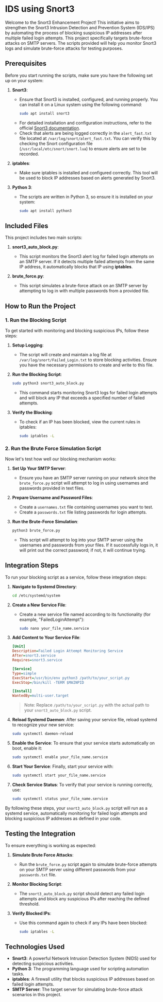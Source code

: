 # IDS using Snort3

Welcome to the Snort3 Enhancement Project! This initiative aims to strengthen the Snort3 Intrusion Detection and Prevention System (IDS/IPS) by automating the process of blocking suspicious IP addresses after multiple failed login attempts. This project specifically targets brute-force attacks on SMTP servers. The scripts provided will help you monitor Snort3 logs and simulate brute-force attacks for testing purposes.

## Prerequisites

Before you start running the scripts, make sure you have the following set up on your system:

1. **Snort3**: 
   - Ensure that Snort3 is installed, configured, and running properly. You can install it on a Linux system using the following command:
     ```bash
     sudo apt install snort3
     ```
   - For detailed installation and configuration instructions, refer to the official [Snort3 documentation](https://www.zenarmor.com/docs/linux-tutorials/how-to-install-and-configure-snort-on-ubuntu-linux).
   - Check that alerts are being logged correctly in the `alert_fast.txt` file located at `/var/log/snort/alert_fast.txt`. You can verify this by checking the Snort configuration file (`/usr/local/etc/snort/snort.lua`) to ensure alerts are set to be recorded.

2. **iptables**: 
   - Make sure iptables is installed and configured correctly. This tool will be used to block IP addresses based on alerts generated by Snort3.

3. **Python 3**: 
   - The scripts are written in Python 3, so ensure it is installed on your system:
     ```bash
     sudo apt install python3
     ```

## Included Files

This project includes two main scripts:

1. **snort3_auto_block.py**: 
   - This script monitors the Snort3 alert log for failed login attempts on an SMTP server. If it detects multiple failed attempts from the same IP address, it automatically blocks that IP using **iptables**.

2. **brute_force.py**: 
   - This script simulates a brute-force attack on an SMTP server by attempting to log in with multiple passwords from a provided file.

## How to Run the Project

### 1. Run the Blocking Script

To get started with monitoring and blocking suspicious IPs, follow these steps:

1. **Setup Logging**: 
   - The script will create and maintain a log file at `/var/log/snort/Failed_Login.txt` to store blocking activities. Ensure you have the necessary permissions to create and write to this file.

2. **Run the Blocking Script**:
   ```bash
   sudo python3 snort3_auto_block.py
   ```
   - This command starts monitoring Snort3 logs for failed login attempts and will block any IP that exceeds a specified number of failed attempts.

3. **Verify the Blocking**: 
   - To check if an IP has been blocked, view the current rules in iptables:
     ```bash
     sudo iptables -L
     ```

### 2. Run the Brute Force Simulation Script

Now let's test how well our blocking mechanism works:

1. **Set Up Your SMTP Server**: 
   - Ensure you have an SMTP server running on your network since the `brute_force.py` script will attempt to log in using usernames and passwords provided in text files.

2. **Prepare Username and Password Files**:
   - Create a `usernames.txt` file containing usernames you want to test.
   - Create a `passwords.txt` file listing passwords for login attempts.

3. **Run the Brute-Force Simulation**:
   ```bash
   python3 brute_force.py
   ```
   - This script will attempt to log into your SMTP server using the usernames and passwords from your files. If it successfully logs in, it will print out the correct password; if not, it will continue trying.

## Integration Steps

To run your blocking script as a service, follow these integration steps:

1. **Navigate to Systemd Directory**:
   ```bash
   cd /etc/systemd/system
   ```

2. **Create a New Service File**:
   - Create a new service file named according to its functionality (for example, "FailedLoginAttempt"):
     ```bash
     sudo nano your_file_name.service
     ```

3. **Add Content to Your Service File**:
    ```ini
    [Unit]
    Description=Failed Login Attempt Monitoring Service
    After=snort3.service
    Requires=snort3.service

    [Service]
    Type=simple
    ExecStart=/usr/bin/env python3 /path/to/your_script.py
    ExecStop=/bin/kill -TERM $MAINPID

    [Install]
    WantedBy=multi-user.target
    ```
    > Note: Replace `/path/to/your_script.py` with the actual path to your `snort3_auto_block.py` script.

4. **Reload Systemd Daemon**:
   After saving your service file, reload systemd to recognize your new service:
   ```bash
   sudo systemctl daemon-reload
   ```

5. **Enable the Service**:
   To ensure that your service starts automatically on boot, enable it:
   ```bash
   sudo systemctl enable your_file_name.service
   ```

6. **Start Your Service**:
   Finally, start your service with:
   ```bash
   sudo systemctl start your_file_name.service
   ```

7. **Check Service Status**:
   To verify that your service is running correctly, use:
   ```bash
   sudo systemctl status your_file_name.service
   ```

By following these steps, your `snort3_auto_block.py` script will run as a systemd service, automatically monitoring for failed login attempts and blocking suspicious IP addresses as defined in your code.

## Testing the Integration

To ensure everything is working as expected:

1. **Simulate Brute Force Attacks**: 
   - Run the `brute_force.py` script again to simulate brute-force attempts on your SMTP server using different passwords from your `passwords.txt` file.

2. **Monitor Blocking Script**: 
   - The `snort3_auto_block.py` script should detect any failed login attempts and block any suspicious IPs after reaching the defined threshold.

3. **Verify Blocked IPs**: 
   - Use this command again to check if any IPs have been blocked:
     ```bash
     sudo iptables -L
     ```

## Technologies Used

- **Snort3**: A powerful Network Intrusion Detection System (NIDS) used for detecting suspicious activities.
- **Python 3**: The programming language used for scripting automation tasks.
- **iptables**: A firewall utility that blocks suspicious IP addresses based on failed login attempts.
- **SMTP Server**: The target server for simulating brute-force attack scenarios in this project.
